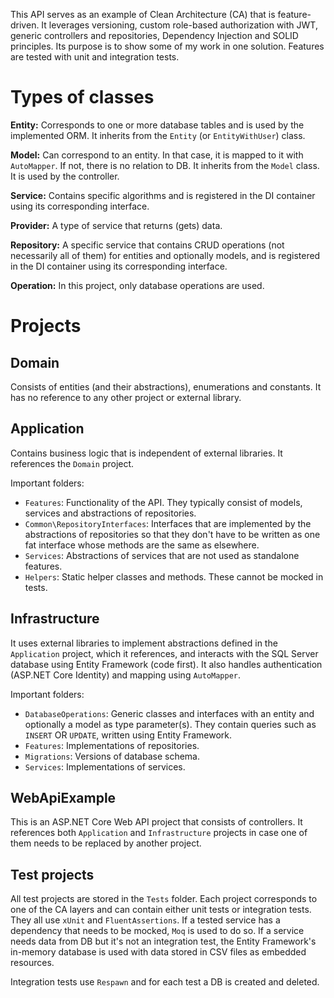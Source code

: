 This API serves as an example of Clean Architecture (CA) that is feature-driven. It leverages versioning, custom role-based authorization with JWT, generic controllers and repositories, Dependency Injection and SOLID principles. Its purpose is to show some of my work in one solution. Features are tested with unit and integration tests.
# Types of classes

**Entity:** Corresponds to one or more database tables and is used by the implemented ORM. It inherits from the `Entity` (or `EntityWithUser`) class.

**Model:** Can correspond to an entity. In that case, it is mapped to it with `AutoMapper`. If not, there is no relation to DB. It inherits from the `Model` class. It is used by the controller.

**Service:** Contains specific algorithms and is registered in the DI container using its corresponding interface.

**Provider:** A type of service that returns (gets) data.

**Repository:** A specific service that contains CRUD operations (not necessarily all of them) for entities and optionally models, and is registered in the DI container using its corresponding interface.

**Operation:** In this project, only database operations are used.
# Projects
## Domain
Consists of entities (and their abstractions), enumerations and constants. It has no reference to any other project or external library.
## Application
Contains business logic that is independent of external libraries. It references the `Domain` project.

Important folders:
- `Features`: Functionality of the API. They typically consist of models, services and abstractions of repositories.
- `Common\RepositoryInterfaces`: Interfaces that are implemented by the abstractions of repositories so that they don't have to be written as one fat interface whose methods are the same as elsewhere.
- `Services`: Abstractions of services that are not used as standalone features.
- `Helpers`: Static helper classes and methods. These cannot be mocked in tests.
## Infrastructure
It uses external libraries to implement abstractions defined in the `Application` project, which it references, and interacts with the SQL Server database using Entity Framework (code first). It also handles authentication (ASP<i></i>.NET Core Identity) and mapping using `AutoMapper`.

Important folders:
- `DatabaseOperations`: Generic classes and interfaces with an entity and optionally a model as type parameter(s). They contain queries such as `INSERT` OR `UPDATE`, written using Entity Framework.
- `Features`: Implementations of repositories.
- `Migrations`: Versions of database schema.
- `Services`: Implementations of services.
## WebApiExample
This is an ASP<i></i>.NET Core Web API project that consists of controllers. It references both `Application` and `Infrastructure` projects in case one of them needs to be replaced by another project.
## Test projects
All test projects are stored in the `Tests` folder. Each project corresponds to one of the CA layers and can contain either unit tests or integration tests. They all use `xUnit` and `FluentAssertions`. If a tested service has a dependency that needs to be mocked, `Moq` is used to do so. If a service needs data from DB but it's not an integration test, the Entity Framework's in-memory database is used with data stored in CSV files as embedded resources.

Integration tests use `Respawn` and for each test a DB is created and deleted.
